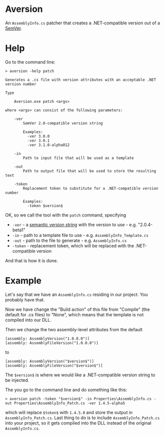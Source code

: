 # Aversion

An `AssemblyInfo.cs` patcher that creates a .NET-compatible version out of a [SemVer](http://semver.org/).

# Help

Go to the command line:

    > aversion -help patch

    Generates a .cs file with version attributes with an acceptable .NET version number

    Type

        Aversion.exe patch <args>

    where <args> can consist of the following parameters:

        -ver
            SemVer 2.0-compatible version string

            Examples:
              -ver 3.0.0
              -ver 3.0.1
              -ver 3.1.0-alpha012

        -in
            Path to input file that will be used as a template

        -out
            Path to output file that will be used to store the resulting text

        -token
            Replacement token to substitute for a .NET-compatible version number

            Examples:
              -token $version$


OK, so we call the tool with the `patch` command, specifying

* `-ver` - a [semantic version string](http://semver.org/) with the version to use - e.g. "2.0.4-beta1"
* `-in` - path to a template file to use - e.g. `AssemblyInfo_Template.cs`
* `-out` - path to the file to generate - e.g. `AssemblyInfo.cs`
* `-token` - replacement token, which will be replaced with the .NET-compatible version

And that is how it is done.

# Example

Let's say that we have an `AssemblyInfo.cs` residing in our project. You probably have that.

Now we have change the "Build action" of this file from "Compile" (the default for .cs files) to "None", which means that the template is not compiled into our DLL.

Then we change the two assembly-level attributes from the default

    [assembly: AssemblyVersion("1.0.0.0")]
    [assembly: AssemblyFileVersion("1.0.0.0")]

to

    [assembly: AssemblyVersion("$version$")]
    [assembly: AssemblyFileVersion("$version$")]

The `$version$` is where we would like a .NET-compatible version string to be injected.

The you go to the command line and do something like this:

    > aversion patch -token "$version$" -in Properties\AssemblyInfo.cs -out Properties\AssemblyInfo_Patch.cs -ver 1.4.5-alpha5

which will replace `$token$` with `1.4.5.0` and store the output in `AssemblyInfo_Patch.cs`. Last thing to do is to include `AssemblyInfo_Patch.cs` into your project,
so it gets compiled into the DLL instead of the original `AssemblyInfo.cs`.

